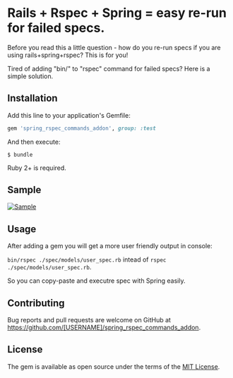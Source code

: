 # Rails + Rspec + Spring = easy re-run for failed specs.

Before you read this a little question - how do you re-run specs if you are using rails+spring+rspec? This is for you!

Tired of adding "bin/" to "rspec" command for failed specs? Here is a simple solution.

## Installation

Add this line to your application's Gemfile:

```ruby
gem 'spring_rspec_commands_addon', group: :test
```

And then execute:

    $ bundle

Ruby 2+ is required.

## Sample

[![Sample](https://raw.githubusercontent.com/igorkasyanchuk/spring_rspec_commands_addon/blob/master/docs/spring.png)](https://raw.githubusercontent.com/igorkasyanchuk/spring_rspec_commands_addon/blob/master/docs/spring.png)

## Usage

After adding a gem you will get a more user friendly output in console:

`bin/rspec ./spec/models/user_spec.rb` intead of `rspec ./spec/models/user_spec.rb`.

So you can copy-paste and executre spec with Spring easily.

## Contributing

Bug reports and pull requests are welcome on GitHub at https://github.com/[USERNAME]/spring_rspec_commands_addon.

## License

The gem is available as open source under the terms of the [MIT License](http://opensource.org/licenses/MIT).
